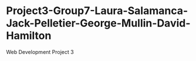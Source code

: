 # Project3-Group7-Laura-Salamanca-Jack-Pelletier-George-Mullin-David-Hamilton
Web Development Project 3
